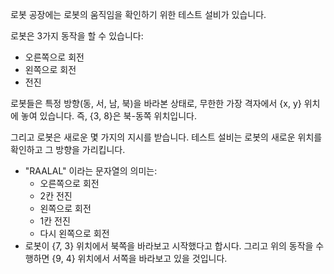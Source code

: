 로봇 공장에는 로봇의 움직임을 확인하기 위한 테스트 설비가 있습니다.

로봇은 3가지 동작을 할 수 있습니다:

- 오른쪽으로 회전
- 왼쪽으로 회전
- 전진


로봇들은 특정 방향(동, 서, 남, 북)을 바라본 상태로, 무한한 가장 격자에서 {x, y} 위치에 놓여 있습니다. 즉, {3, 8}은 북-동쪽 위치입니다. 

그리고 로봇은 새로운 몇 가지의 지시를 받습니다. 테스트 설비는 로봇의 새로운 위치를 확인하고 그 방향을 가리킵니다.

- "RAALAL" 이라는 문자열의 의미는:
  - 오른쪽으로 회전
  - 2칸 전진
  - 왼쪽으로 회전
  - 1칸 전진
  - 다시 왼쪽으로 회전
- 로봇이 {7, 3} 위치에서 북쪽을 바라보고 시작했다고 합시다. 그리고 위의 동작을 수행하면 {9, 4} 위치에서 서쪽을 바라보고 있을 것입니다.
